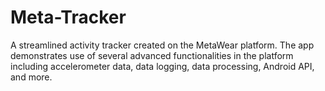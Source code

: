 # Meta-Tracker
A streamlined activity tracker created on the MetaWear platform. The app demonstrates use of several advanced functionalities in the platform including accelerometer data, data logging, data processing, Android API, and more.
